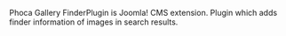 Phoca Gallery FinderPlugin is Joomla! CMS extension. Plugin which adds finder information of images in search results.